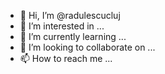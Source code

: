 - 👋 Hi, I’m @radulescucluj
- 👀 I’m interested in ...
- 🌱 I’m currently learning ...
- 💞️ I’m looking to collaborate on ...
- 📫 How to reach me ...

<!---
radulescucluj/radulescucluj is a ✨ special ✨ repository because its `README.md` (this file) appears on your GitHub profile.
You can click the Preview link to take a look at your changes.
--->
